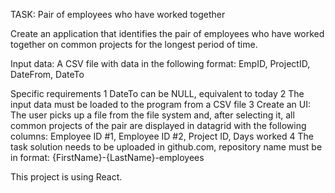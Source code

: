 TASK: Pair of employees who have worked together

Create an application that identifies the pair of employees who have worked together on common projects for the longest period of time.

Input data:
A CSV file with data in the following format:
EmpID, ProjectID, DateFrom, DateTo

Specific requirements
1 DateTo can be NULL, equivalent to today
2 The input data must be loaded to the program from a CSV file
3 Create an UI: The user picks up a file from the file system and, after selecting it, all common projects of the pair are displayed in datagrid with the following columns: Employee ID #1, Employee ID #2, Project ID, Days worked
4 The task solution needs to be uploaded in github.com, repository name must be in format: {FirstName}-{LastName}-employees

This project is using React.